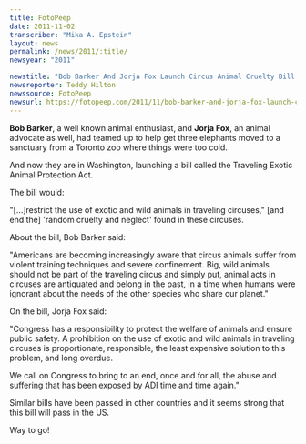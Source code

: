 ```yaml
---
title: FotoPeep
date: 2011-11-02
transcriber: "Mika A. Epstein"
layout: news
permalink: /news/2011/:title/
newsyear: "2011"

newstitle: "Bob Barker And Jorja Fox Launch Circus Animal Cruelty Bill  "
newsreporter: Teddy Hilton
newssource: FotoPeep
newsurl: https://fotopeep.com/2011/11/bob-barker-and-jorja-fox-launch-circus-animal-cruelty-bill/
---
```


**Bob Barker**, a well known animal enthusiast, and **Jorja Fox**, an animal advocate as well, had teamed up to help get three elephants moved to a sanctuary from a Toronto zoo where things were too cold.

And now they are in Washington, launching a bill called the Traveling Exotic Animal Protection Act.

The bill would:

"[...]restrict the use of exotic and wild animals in traveling circuses," [and end the] 'random cruelty and neglect' found in these circuses.

About the bill, Bob Barker said:

"Americans are becoming increasingly aware that circus animals suffer from violent training techniques and severe confinement.
Big, wild animals should not be part of the traveling circus and simply put, animal acts in circuses are antiquated and belong in the past, in a time when humans were ignorant about the needs of the other species who share our planet."

On the bill, Jorja Fox said:

"Congress has a responsibility to protect the welfare of animals and ensure public safety. A prohibition on the use of exotic and wild animals in traveling circuses is proportionate, responsible, the least expensive solution to this problem, and long overdue.

We call on Congress to bring to an end, once and for all, the abuse and suffering that has been exposed by ADI time and time again."

Similar bills have been passed in other countries and it seems strong that this bill will pass in the US.

Way to go!
